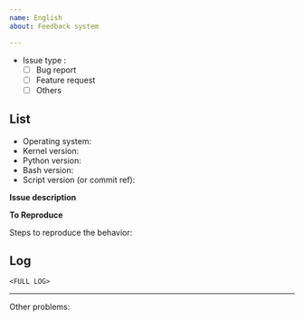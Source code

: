 ```yaml
---
name: English
about: Feedback system

---
```


<!--PLEASE READ THIS CAREFULLY: You *MUST* read and complete the list below, by placing an x into each [ ] (so that it shows '[x]', NOT '[ x]' or '[x ]'), BEFORE clicking on 'Submit new issue'. Failure to perform these steps, WHICH ARE ONLY THERE TO HELP *YOU*, will result in the issue being dismissed without warning.-->

- Issue type : 
  - [ ] Bug report
  - [ ] Feature request
  - [ ] Others
 
List 
----
<!--If your question type selects Feature Request, please do not fill in the content in the dividing line and delete them.-->
- Operating system: 
- Kernel version: 
- Python version: 
- Bash version: 
- Script version (or commit ref): 
 
**Issue description**
<!--A clear and concise description of what the issue is.-->
 
**To Reproduce**
 
Steps to reproduce the behavior:
 
Log
---
```
<FULL LOG>
```
----
Other problems: 
